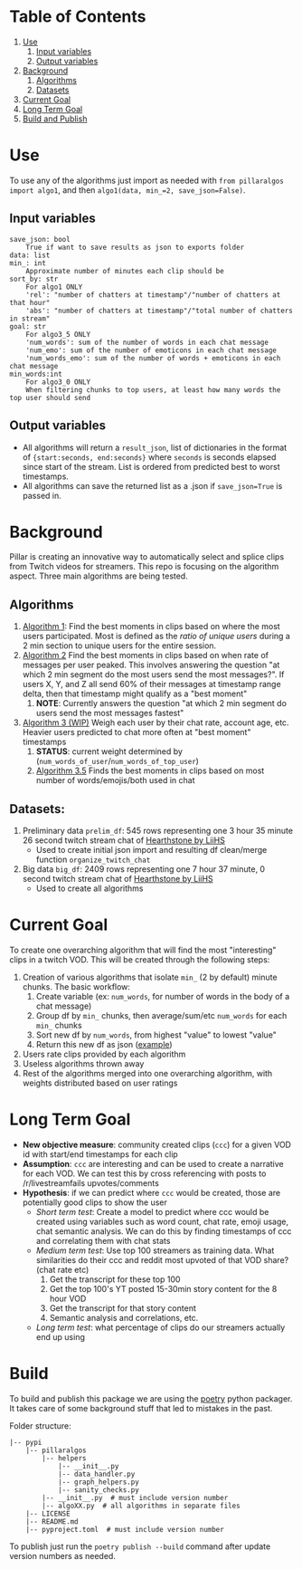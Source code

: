 # Table of Contents
1. [Use](#use)
   1. [Input variables](#input-variables)
   2. [Output variables](#output-variables)
2. [Background](#background)
   1. [Algorithms](#algorithms)
   2. [Datasets](#datasets)
3. [Current Goal](#current-goal)
4. [Long Term Goal](#long-term-goal)
5. [Build and Publish](#build)

# Use

To use any of the algorithms just import as needed with `from pillaralgos import algo1`, and then `algo1(data, min_=2, save_json=False)`.

## Input variables

```
save_json: bool
    True if want to save results as json to exports folder
data: list
min_: int
    Approximate number of minutes each clip should be
sort_by: str
    For algo1 ONLY
    'rel': "number of chatters at timestamp"/"number of chatters at that hour"
    'abs': "number of chatters at timestamp"/"total number of chatters in stream"
goal: str
    For algo3_5 ONLY
    'num_words': sum of the number of words in each chat message
    'num_emo': sum of the number of emoticons in each chat message
    'num_words_emo': sum of the number of words + emoticons in each chat message
min_words:int
    For algo3_0 ONLY
    When filtering chunks to top users, at least how many words the top user should send
```

## Output variables

* All algorithms will return a `result_json`, list of dictionaries in the format of `{start:seconds, end:seconds}` where `seconds` is seconds elapsed since start of the stream. List is ordered from predicted best to worst timestamps.
* All algorithms can save the returned list as a .json if `save_json=True` is passed in.

# Background
Pillar is creating an innovative way to automatically select and splice clips from Twitch videos for streamers. This repo is focusing on the algorithm aspect. Three main algorithms are being tested.

## Algorithms

1. [Algorithm 1](https://github.com/pomkos/twitch_chat_analysis/blob/reorganize_repo/algorithm_1.ipynb): Find the best moments in clips based on where the most users participated. Most is defined as the *ratio of unique users* during a 2 min section to unique users for the entire session.
1. [Algorithm 2](https://github.com/pomkos/twitch_chat_analysis/blob/reorganize_repo/algorithm_2.ipynb) Find the best moments in clips based on when rate of messages per user peaked. This involves answering the question "at which 2 min segment do the most users send the most messages?". If users X, Y, and Z all send 60% of their messages at timestamp range delta, then that timestamp might qualify as a "best moment"
   1. __NOTE__: Currently answers the question "at which 2 min segment do users send the most messages fastest"
1. [Algorithm 3 (WIP)](https://github.com/pomkos/twitch_chat_analysis/blob/reorganize_repo/algorithm_3.ipynb) Weigh each user by their chat rate, account age, etc. Heavier users predicted to chat more often at "best moment" timestamps 
   1. __STATUS__: current weight determined by (`num_words_of_user`/`num_words_of_top_user`)
   1. [Algorithm 3.5](https://github.com/pomkos/twitch_chat_analysis/blob/reorganize_repo/algorithm_3.5.ipynb) Finds the best moments in clips based on most number of words/emojis/both used in chat

## Datasets:
1. Preliminary data `prelim_df`: 545 rows representing one 3 hour 35 minute 26 second twitch stream chat of [Hearthstone by LiiHS](https://www.twitch.tv/videos/963184458)
    * Used to create initial json import and resulting df clean/merge function `organize_twitch_chat`
2. Big data `big_df`: 2409 rows representing one 7 hour 37 minute, 0 second twitch stream chat of [Hearthstone by LiiHS](https://www.twitch.tv/videos/955629991)
    * Used to create all algorithms

# Current Goal

To create one overarching algorithm that will find the most "interesting" clips in a twitch VOD. This will be created through the following steps:
1. Creation of various algorithms that isolate `min_` (2 by default) minute chunks. The basic workflow:
   1. Create variable (ex: `num_words`, for number of words in the body of a chat message)
   1. Group df by `min_` chunks, then average/sum/etc `num_words` for each `min_` chunks
   1. Sort new df by `num_words`, from highest "value" to lowest "value"
   1. Return this new df as json ([example](https://github.com/pomkos/twitch_chat_analysis/blob/main/exports/algo1_results.json))
1. Users rate clips provided by each algorithm
2. Useless algorithms thrown away
3. Rest of the algorithms merged into one overarching algorithm, with weights distributed based on user ratings

# Long Term Goal

* __New objective measure__: community created clips (`ccc`) for a given VOD id with start/end timestamps for each clip
* __Assumption__: `ccc` are interesting and can be used to create a narrative for each VOD. We can test this by cross referencing with posts to /r/livestreamfails upvotes/comments
* __Hypothesis__: if we can predict where `ccc` would be created, those are potentially good clips to show the user
   * *Short term test*: Create a model to predict where ccc would be created using variables such as word count, chat rate, emoji usage, chat semantic analysis. We can do this by finding timestamps of ccc and correlating them with chat stats
   * *Medium term test*: Use top 100 streamers as training data. What similarities do their ccc and reddit most upvoted of that VOD share? (chat rate etc)
      1. Get the transcript for these top 100
      2. Get the top 100's YT posted 15-30min story content for the 8 hour VOD
      3. Get the transcript for that story content
      4. Semantic analysis and correlations, etc.
   * *Long term test*: what percentage of clips do our streamers actually end up using
   
# Build
To build and publish this package we are using the [poetry](https://python-poetry.org/) python packager. It takes care of some background stuff that led to mistakes in the past.

Folder structure:
```
|-- pypi
    |-- pillaralgos
        |-- helpers
            |-- __init__.py
            |-- data_handler.py
            |-- graph_helpers.py
            |-- sanity_checks.py
        |-- __init__.py  # must include version number
        |-- algoXX.py  # all algorithms in separate files
    |-- LICENSE
    |-- README.md
    |-- pyproject.toml  # must include version number
```
To publish just run the `poetry publish --build` command after update version numbers as needed.

